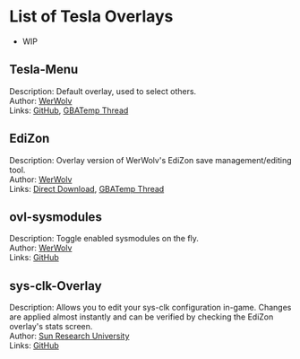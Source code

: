 # List of Tesla Overlays

- WIP 



## Tesla-Menu

Description: Default overlay, used to select others.  
Author: [WerWolv](https://github.com/WerWolv)  
Links: [GitHub](https://github.com/WerWolv/Tesla-Menu), [GBATemp Thread](https://gbatemp.net/threads/tesla-the-nintendo-switch-overlay-menu.557362/)  



## EdiZon

Description: Overlay version of WerWolv's EdiZon save management/editing tool.  
Author: [WerWolv](https://github.com/WerWolv)  
Links: [Direct Download](http://werwolv.net/downloads/EdiZonOverlay.zip), [GBATemp Thread](https://gbatemp.net/threads/tesla-the-nintendo-switch-overlay-menu.557362/)  



## ovl-sysmodules

Description: Toggle enabled sysmodules on the fly.  
Author: [WerWolv](https://github.com/WerWolv)  
Links: [GitHub](https://github.com/WerWolv/ovl-sysmodules)  



## sys-clk-Overlay

Description: Allows you to edit your sys-clk configuration in-game. Changes are applied almost instantly and can be verified by checking the EdiZon overlay's stats screen.  
Author: [Sun Research University](https://github.com/Sun-Research-University)  
Links: [GitHub](https://github.com/Sun-Research-University/sys-clk-Overlay)  